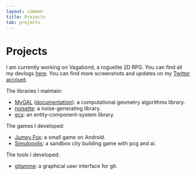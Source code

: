 ```yaml
---
layout: common
title: Projects
tab: projects
---
```

# Projects

I am currently working on Vagabond, a roguelite 2D RPG. You can find all my devlogs [here](/tag/vagabond). You can find more screenshots and updates on my [Twitter account](https://twitter.com/PierreVigier).

The libraries I maintain:

* [MyGAL](https://github.com/pvigier/MyGAL) ([documentation](/docs/mygal/)): a computational geometry algorithms library.
* [noisette](https://github.com/pvigier/noisette): a noise-generating library.
* [ecs](https://github.com/pvigier/ecs): an entity-component-system library.

The games I developed:

* [Jumpy Fox](https://play.google.com/store/apps/details?id=com.PierreVigier.JumpyFox): a small game on Android.
* [Simulopolis](https://pvigier.itch.io/simulopolis): a sandbox city building game with pcg and ai.

The tools I developed:

* [gitamine](https://github.com/pvigier/gitamine): a graphical user interface for git.